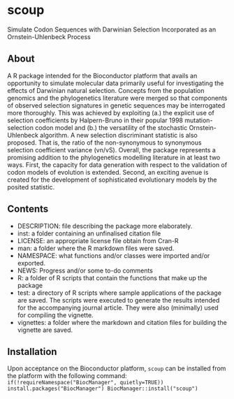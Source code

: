 # scoup
Simulate Codon Sequences with Darwinian Selection Incorporated as an Ornstein-Uhlenbeck Process

## About
A R package intended for the Bioconductor platform that avails an opportunity to simulate molecular data primarily useful for investigating the effects of Darwinian natural selection. Concepts from the population genomics and the phylogenetics literature were merged so that components of observed selection signatures in genetic sequences may be interrogated more thoroughly. This was achieved by exploiting (a.) the explicit use of selection coefficients by Halpern-Bruno in their popular 1998 mutation-selection codon model and (b.) the versatility of the stochastic Ornstein-Uhlenbeck algorithm. A new selection discriminant statistic is also proposed. That is, the ratio of the non-synonymous to synonymous selection coefficient variance (vn/vS). Overall, the package represents a promising addition to the phylogenetics modelling literature in at least two ways. First, the capacity for data generation with respect to the validation of codon models of evolution is extended. Second, an exciting avenue is created for the development of sophisticated evolutionary models by the posited statistic.

## Contents
- DESCRIPTION: file describing the package more elaborately.
- inst: a folder containing an unfinalised citation file
- LICENSE: an appropriate license file obtain from Cran-R
- man: a folder where the R markdown files were saved.
- NAMESPACE: what functions and/or classes were imported and/or exported.
- NEWS: Progress and/or some to-do comments
- R: a folder of R scripts that contain the functions that make up the package
- test: a directory of R scripts where sample applications of the package are saved. The scripts were executed to generate the results intended for the accompanying journal article. They were also (minimally) used for compiling the vignette.
- vignettes: a folder where the markdown and citation files for building the vignette are saved.

## Installation
Upon acceptance on the Bioconductor platform, `scoup` can be installed from the platform with the following command:
`if(!requireNamespace("BiocManager", quietly=TRUE))
    install.packages("BiocManager")
 BiocManager::install("scoup")`

